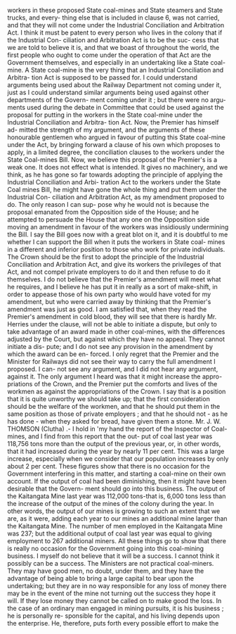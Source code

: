 workers in these proposed State coal-mines and State steamers and State trucks, and every- thing else that is included in clause 6, was not carried, and that they will not come under the Industrial Conciliation and Arbitration Act. I think it must be patent to every person who lives in the colony that if the Industrial Con- ciliation and Arbitration Act is to be the suc- cess that we are told to believe it is, and that we boast of throughout the world, the first people who ought to come under the operation of that Act are the Government themselves, and especially in an undertaking like a State coal-mine. A State coal-mine is the very thing that an Industrial Conciliation and Arbitra- tion Act is supposed to be passed for. I could understand arguments being used about the Railway Department not coming under it, just as I could understand similar arguments being used against other departments of the Govern- ment coming under it ; but there were no argu- ments used during the debate in Committee that could be used against the proposal for putting in the workers in the State coal-mine under the Industrial Conciliation and Arbitra- tion Act. Now, the Premier has himself ad- mitted the strength of my argument, and the arguments of these honourable gentlemen who argued in favour of putting this State coal-mine under the Act, by bringing forward a clause of his own which proposes to apply, in a limited degree, the conciliation clauses to the workers under the State Coal-mines Bill. Now, we believe this proposal of the Premier's is a weak one. It does not effect what is intended. It gives no machinery, and we think, as he has gone so far towards adopting the principle of applying the Industrial Conciliation and Arbi- tration Act to the workers under the State Coal mines Bill, he might have gone the whole thing and put them under the Industrial Con- ciliation and Arbitration Act, as my amendment proposed to do. The only reason I can sup- pose why he would not is because the proposal emanated from the Opposition side of the House; and he attempted to persuade the House that any one on the Opposition side moving an amendment in favour of the workers was insidiously undermining the Bill. I say the Bill goes now with a great blot on it, and it is doubtful to me whether I can support the Bill when it puts the workers in State coal- mines in a different and inferior position to those who work for private individuals. The Crown should be the first to adopt the principle of the Industrial Conciliation and Arbitration Act, and give its workers the privileges of that Act, and not compel private employers to do it and then refuse to do it themselves. I do not believe that the Premier's amendment will meet what he requires, and I believe he has put it in really as a sort of make-shift, in order to appease those of his own party who would have voted for my amendment, but who were carried away by thinking that the Premier's amendment was just as good. I am satisfied that, when they read the Premier's amendment in cold blood, they will see that there is hardly Mr. Herries under the clause, will not be able to initiate a dispute, but only to take advantage of an award made in other coal-mines, with the differences adjusted by the Court, but against which they have no appeal. They cannot initiate a dis- pute; and I do not see any provision in the amendment by which the award can be en- forced. I only regret that the Premier and the Minister for Railways did not see their way to carry the full amendment I proposed. I can- not see any argument, and I did not hear any argument, against it. The only argument I heard was that it might increase the appro- priations of the Crown, and the Premier put the comforts and lives of the workmen as against the appropriations of the Crown. I say that is a position that it is quite unworthy we should take up; that the first consideration should be the welfare of the workmen, and that he should put them in the same position as those of private employers ; and that he should not - as he has done - when they asked for bread, have given them a stone. Mr. J. W. THOMSON (Clutha) .- I hold in 'my hand the report of the Inspector of Coal- mines, and I find from this report that the out- put of coal last year was 118,756 tons more than the output of the previous year, or, in other words, that it had increased during the year by nearly 11 per cent. This was a large increase, especially when we consider that our population increases by only about 2 per cent. These figures show that there is no occasion for the Government interfering in this matter, and starting a coal-mine on their own account. If the output of coal had been diminishing, then it might have been desirable that the Govern- ment should go into this business. The output of the Kaitangata Mine last year was 112,000 tons-that is, 6,000 tons less than the increase of the output of the mines of the colony during the year. In other words, the output of our mines is growing to such an extent that we are, as it were, adding each year to our mines an additional mine larger than the Kaitangata Mine. The number of men employed in the Kaitangata Mine was 237; but the additional output of coal last year was equal to giving employment to 267 additional miners. All these things go to show that there is really no occasion for the Government going into this coal-mining business. I myself do not believe that it will be a success. I cannot think it possibly can be a success. The Ministers are not practical coal-miners. They may have good men, no doubt, under them, and they have the advantage of being able to bring a large capital to bear upon the undertaking; but they are in no way responsible for any loss of money there may be in the event of the mine not turning out the success they hope it will. If they lose money they cannot be called on to make good the loss. In the case of an ordinary man engaged in mining pursuits, it is his business ; he is personally re- sponsible for the capital, and his living depends upon the enterprise. He, therefore, puts forth every possible effort to make the 